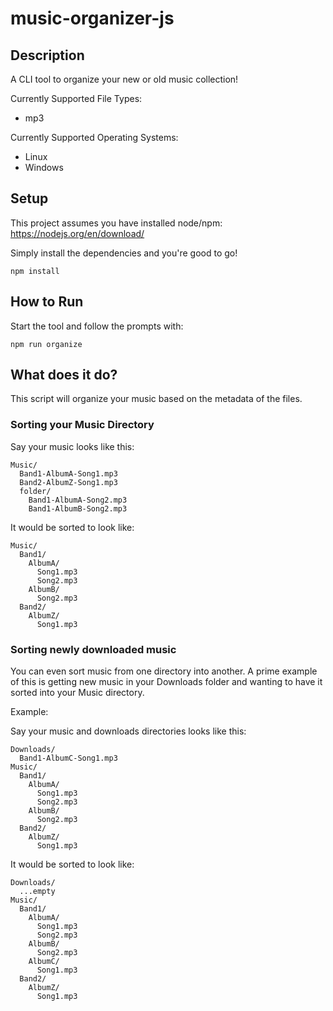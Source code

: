 # music-organizer-js

## Description
A CLI tool to organize your new or old music collection!

Currently Supported File Types:
* mp3

Currently Supported Operating Systems:
* Linux
* Windows

## Setup

This project assumes you have installed node/npm: https://nodejs.org/en/download/

Simply install the dependencies and you're good to go! 
```
npm install
```

## How to Run
Start the tool and follow the prompts with:
```
npm run organize
```

## What does it do?
This script will organize your music based on the metadata of the files.

### Sorting your Music Directory
Say your music looks like this:
```
Music/
  Band1-AlbumA-Song1.mp3
  Band2-AlbumZ-Song1.mp3
  folder/
    Band1-AlbumA-Song2.mp3
    Band1-AlbumB-Song2.mp3
```
It would be sorted to look like:
```
Music/
  Band1/
    AlbumA/
      Song1.mp3
      Song2.mp3
    AlbumB/
      Song2.mp3
  Band2/
    AlbumZ/
      Song1.mp3
```

### Sorting newly downloaded music
You can even sort music from one directory into another. A prime example of this is getting new music in your Downloads folder and wanting to have it sorted into your Music directory.

Example:

Say your music and downloads directories looks like this:
```
Downloads/
  Band1-AlbumC-Song1.mp3
Music/
  Band1/
    AlbumA/
      Song1.mp3
      Song2.mp3
    AlbumB/
      Song2.mp3
  Band2/
    AlbumZ/
      Song1.mp3
```
It would be sorted to look like:
```
Downloads/
  ...empty
Music/
  Band1/
    AlbumA/
      Song1.mp3
      Song2.mp3
    AlbumB/
      Song2.mp3
    AlbumC/
      Song1.mp3
  Band2/
    AlbumZ/
      Song1.mp3
```
